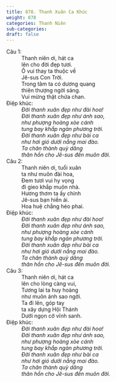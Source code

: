 ```yaml
---
title: 878. Thanh Xuân Ca Khúc
weight: 878
categories: Thanh Niên
sub-categories: 
draft: false
---
```

<dl><dt>Câu 1:</dt><dd data-verse="1">Thanh niên ơi, hát ca <br/>lên cho đời đẹp tươi. <br/>Ô vui thay ta thuộc về <br/>Jê-sus Con Trời. <br/>Trong tâm ta có dương quang <br/>thiên thượng ngời sáng. <br/>Vui mừng thật chứa chan. </dd><dt>Điệp khúc:</dt><dd data-chorus="1"><em>Đời thanh xuân đẹp như đài hoa! <br/>Đời thanh xuân đẹp như ánh sao, <br/>như phượng hoàng xòe cánh <br/>tung bay khắp ngàn phương trời. <br/>Đời thanh xuân đẹp như bài ca <br/>như hơi gió dưới nắng mai đào. <br/>Ta chân thành quỳ dâng <br/>thân hồn cho Jê-sus đến muôn đời. </em></dd><dt>Câu 2:</dt><dd data-verse="2">Thanh niên ơi, tuổi xuân <br/>ta như muôn đài hoa, <br/>Đem tươi vui hy vọng <br/>đi gieo khắp muôn nhà. <br/>Hương thơm ta ấy chính <br/>Jê-sus bạn hiền ái. <br/>Hoa huệ chẳng héo phai. </dd><dt>Điệp khúc:</dt><dd data-chorus="1"><em>Đời thanh xuân đẹp như đài hoa! <br/>Đời thanh xuân đẹp như ánh sao, <br/>như phượng hoàng xòe cánh <br/>tung bay khắp ngàn phương trời. <br/>Đời thanh xuân đẹp như bài ca <br/>như hơi gió dưới nắng mai đào. <br/>Ta chân thành quỳ dâng <br/>thân hồn cho Jê-sus đến muôn đời. </em></dd><dt>Câu 3:</dt><dd data-verse="3">Thanh niên ơi, hát ca <br/>lên cho lòng càng vui, <br/>Tương lai ta huy hoàng <br/>như muôn ánh sao ngời. <br/>Ta đi lên, góp tay <br/>ta xây dựng Hội Thánh <br/>Dưới ngọn cờ vĩnh sanh. </dd><dt>Điệp khúc:</dt><dd data-chorus="1"><em>Đời thanh xuân đẹp như đài hoa! <br/>Đời thanh xuân đẹp như ánh sao, <br/>như phượng hoàng xòe cánh <br/>tung bay khắp ngàn phương trời. <br/>Đời thanh xuân đẹp như bài ca <br/>như hơi gió dưới nắng mai đào. <br/>Ta chân thành quỳ dâng <br/>thân hồn cho Jê-sus đến muôn đời. </em></dd></dl>